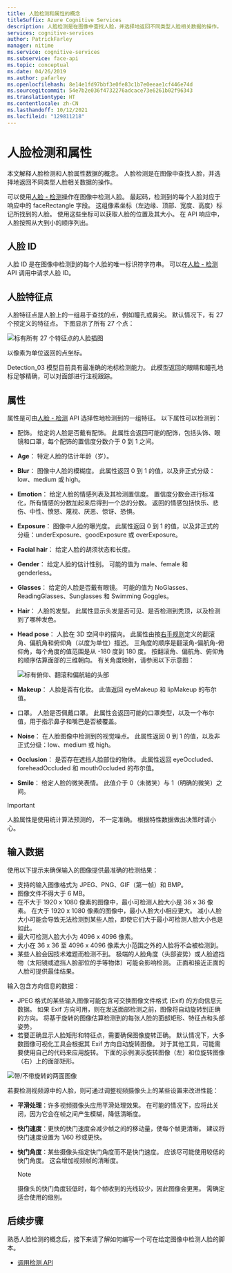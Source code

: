 ```yaml
---
title: 人脸检测和属性的概念
titleSuffix: Azure Cognitive Services
description: 人脸检测是在图像中查找人脸，并选择地返回不同类型人脸相关数据的操作。
services: cognitive-services
author: PatrickFarley
manager: nitime
ms.service: cognitive-services
ms.subservice: face-api
ms.topic: conceptual
ms.date: 04/26/2019
ms.author: pafarley
ms.openlocfilehash: 8e14e1fd97bbf3e0fe83c1b7e0eeae1cf446e74d
ms.sourcegitcommit: 54e7b2e036f4732276adcace73e6261b02f96343
ms.translationtype: HT
ms.contentlocale: zh-CN
ms.lasthandoff: 10/12/2021
ms.locfileid: "129811218"
---
```

# <a name="face-detection-and-attributes"></a>人脸检测和属性

本文解释人脸检测和人脸属性数据的概念。 人脸检测是在图像中查找人脸，并选择地返回不同类型人脸相关数据的操作。

可以使用[人脸 - 检测](https://westus.dev.cognitive.microsoft.com/docs/services/563879b61984550e40cbbe8d/operations/563879b61984550f30395236)操作在图像中检测人脸。 最起码，检测到的每个人脸对应于响应中的 faceRectangle 字段。 这组像素坐标（左边缘、顶部、宽度、高度）标记所找到的人脸。 使用这些坐标可以获取人脸的位置及其大小。 在 API 响应中，人脸按照从大到小的顺序列出。

## <a name="face-id"></a>人脸 ID

人脸 ID 是在图像中检测到的每个人脸的唯一标识符字符串。 可以在[人脸 - 检测](https://westus.dev.cognitive.microsoft.com/docs/services/563879b61984550e40cbbe8d/operations/563879b61984550f30395236) API 调用中请求人脸 ID。

## <a name="face-landmarks"></a>人脸特征点

人脸特征点是人脸上的一组易于查找的点，例如瞳孔或鼻尖。 默认情况下，有 27 个预定义的特征点。 下图显示了所有 27 个点：

![标有所有 27 个特征点的人脸插图](../Images/landmarks.1.jpg)

以像素为单位返回的点坐标。

Detection_03 模型目前具有最准确的地标检测能力。 此模型返回的眼睛和瞳孔地标足够精确，可以对面部进行注视跟踪。

## <a name="attributes"></a>属性

属性是可由[人脸 - 检测](https://westus.dev.cognitive.microsoft.com/docs/services/563879b61984550e40cbbe8d/operations/563879b61984550f30395236) API 选择性地检测到的一组特征。 以下属性可以检测到：

* 配饰。 给定的人脸是否戴有配饰。 此属性会返回可能的配饰，包括头饰、眼镜和口罩，每个配饰的置信度分数介于 0 到 1 之间。
* **Age**： 特定人脸的估计年龄（岁）。
* **Blur**： 图像中人脸的模糊度。 此属性返回 0 到 1 的值，以及非正式分级：low、medium 或 high。
* **Emotion**： 给定人脸的情感列表及其检测置信度。 置信度分数会进行标准化，所有情感的分数加起来后得到一个总的分数。 返回的情感包括快乐、悲伤、中性、愤怒、蔑视、厌恶、惊讶、恐惧。
* **Exposure**： 图像中人脸的曝光度。 此属性返回 0 到 1 的值，以及非正式的分级：underExposure、goodExposure 或 overExposure。
* **Facial hair**： 给定人脸的胡须状态和长度。
* **Gender**： 给定人脸的估计性别。 可能的值为 male、female 和 genderless。
* **Glasses**： 给定的人脸是否戴有眼镜。 可能的值为 NoGlasses、ReadingGlasses、Sunglasses 和 Swimming Goggles。
* **Hair**： 人脸的发型。 此属性显示头发是否可见、是否检测到秃顶，以及检测到了哪种发色。
* **Head pose**： 人脸在 3D 空间中的摆向。 此属性由按[右手规则](https://en.wikipedia.org/wiki/Right-hand_rule)定义的翻滚角、偏航角和俯仰角（以度为单位）描述。 三角度的顺序是翻滚角-偏航角-俯仰角，每个角度的值范围是从 -180 度到 180 度。 按翻滚角、偏航角、俯仰角的顺序估算面部的三维朝向。 有关角度映射，请参阅以下示意图：

    ![标有俯仰、翻滚和偏航轴的头部](../Images/headpose.1.jpg)
* **Makeup**： 人脸是否有化妆。 此值返回 eyeMakeup 和 lipMakeup 的布尔值。
* 口罩。  人脸是否佩戴口罩。 此属性会返回可能的口罩类型，以及一个布尔值，用于指示鼻子和嘴巴是否被覆盖。
* **Noise**： 在人脸图像中检测到的视觉噪点。 此属性返回 0 到 1 的值，以及非正式分级：low、medium 或 high。
* **Occlusion**： 是否存在遮挡人脸部位的物体。 此属性返回 eyeOccluded、foreheadOccluded 和 mouthOccluded 的布尔值。
* **Smile**： 给定人脸的微笑表情。 此值介于 0（未微笑）与 1（明确的微笑）之间。

> [!IMPORTANT]
> 人脸属性是使用统计算法预测的， 不一定准确。 根据特性数据做出决策时请小心。

## <a name="input-data"></a>输入数据

使用以下提示来确保输入的图像提供最准确的检测结果：

* 支持的输入图像格式为 JPEG、PNG、GIF（第一帧）和 BMP。
* 图像文件不得大于 6 MB。
* 在不大于 1920 x 1080 像素的图像中，最小可检测人脸大小是 36 x 36 像素。 在大于 1920 x 1080 像素的图像中，最小人脸大小相应更大。 减小人脸大小可能会导致无法检测到某些人脸，即使它们大于最小可检测人脸大小也是如此。
* 最大可检测人脸大小为 4096 x 4096 像素。
* 大小在 36 x 36 至 4096 x 4096 像素大小范围之外的人脸将不会被检测到。
* 某些人脸会因技术难题而检测不到。 极端的人脸角度（头部姿势）或人脸遮挡物（太阳镜或遮挡人脸部位的手等物体）可能会影响检测。 正面和接近正面的人脸可提供最佳结果。

输入包含方向信息的数据：
* JPEG 格式的某些输入图像可能包含可交换图像文件格式 (Exif) 的方向信息元数据。 如果 Exif 方向可用，则在发送面部检测之前，图像将自动旋转到正确的方向。 将基于旋转的图像估算检测到的每张人脸的面部矩形、特征点和头部姿势。
* 若要正确显示人脸矩形和特征点，需要确保图像旋转正确。 默认情况下，大多数图像可视化工具会根据其 Exif 方向自动旋转图像。 对于其他工具，可能需要使用自己的代码来应用旋转。 下面的示例演示旋转图像（左）和位旋转图像（右）上的面部矩形。

![带/不带旋转的两面图像](../Images/image-rotation.png)

若要检测视频源中的人脸，则可通过调整视频摄像头上的某些设置来改进性能：

* **平滑处理**：许多视频摄像头应用平滑处理效果。 在可能的情况下，应将此关闭，因为它会在帧之间产生模糊，降低清晰度。
* **快门速度**：更快的快门速度会减少帧之间的移动量，使每个帧更清晰。 建议将快门速度设置为 1/60 秒或更快。
* **快门角度**：某些摄像头指定快门角度而不是快门速度。 应该尽可能使用较低的快门角度。 这会增加视频帧的清晰度。

    >[!NOTE]
    > 摄像头的快门角度较低时，每个帧收到的光线较少，因此图像会更黑。 需确定适合使用的级别。

## <a name="next-steps"></a>后续步骤

熟悉人脸检测的概念后，接下来请了解如何编写一个可在给定图像中检测人脸的脚本。

* [调用检测 API](../Face-API-How-to-Topics/HowtoDetectFacesinImage.md)
